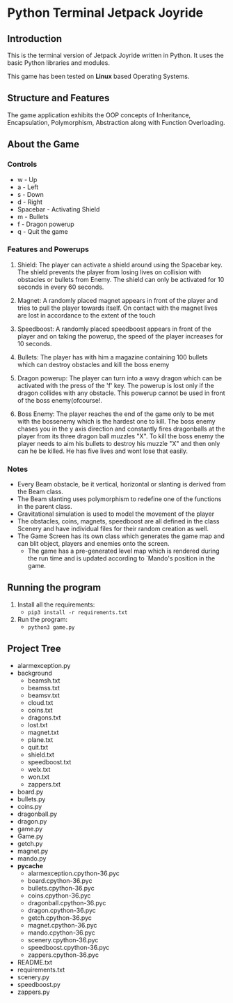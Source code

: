 # Python Terminal Jetpack Joyride

## Introduction

This is the terminal version of Jetpack Joyride written in Python. It uses the basic Python libraries and modules.

This game has been tested on **Linux** based Operating Systems.

## Structure and Features

The game application exhibits the OOP concepts of Inheritance, Encapsulation, Polymorphism, Abstraction along with Function Overloading.


## About the Game

### Controls

* w - Up
* a - Left
* s - Down
* d - Right
* Spacebar - Activating Shield
* m - Bullets
* f - Dragon powerup
* q - Quit the game

### Features and Powerups

1. Shield: The player can activate a shield around using the Spacebar key. The shield prevents the player from losing lives on collision with obstacles or bullets from Enemy. The shield can only be activated for 10 seconds in every 60 seconds.

2. Magnet: A randomly placed magnet appears in front of the player and tries to pull the player towards itself. On contact with the magnet lives are lost in accordance to the extent of the touch

3. Speedboost: A randomly placed speedboost appears in front of the player and on taking the powerup, the speed of the player increases for 10 seconds.

4. Bullets: The player has with him a magazine containing 100 bullets which can destroy obstacles and kill the boss enemy

5. Dragon powerup: The player can turn into a wavy dragon which can be activated with the press of the 'f' key. The powerup is lost only if the dragon collides with any obstacle. This powerup cannot be used in front of the boss enemy(ofcourse!.

6. Boss Enemy: The player reaches the end of the game only to be met with the bossenemy which is the hardest one to kill. The boss enemy chases you in the y axis direction and constantly fires dragonballs at the player from its three dragon ball muzzles "X". 
                To kill the boss enemy the player needs to aim his bullets to destroy his muzzle "X" and then only can he be killed. He has five lives and wont lose that easily.

### Notes
- Every Beam obstacle, be it vertical, horizontal or slanting is derived from the Beam class.
- The Beam slanting uses polymorphism to redefine one of the functions in the parent class.
- Gravitational simulation is used to model the movement of the player
- The obstacles, coins, magnets, speedboost are all defined in the class Scenery and have individual files for their random creation as well.
- The Game Screen has its own class which generates the game map and can blit object, players and enemies onto the screen.
    - The game has a pre-generated level map which is rendered during the run time and is updated according to `Mando's position in the game.

## Running the program

1. Install all the requirements:
    - `pip3 install -r requirements.txt`
2. Run the program:
    - `python3 game.py`

## Project Tree

* alarmexception.py
* background
    * beamsh.txt
    * beamss.txt
    * beamsv.txt
    * cloud.txt
    * coins.txt
    * dragons.txt
    * lost.txt
    * magnet.txt
    * plane.txt
    * quit.txt
    * shield.txt
    * speedboost.txt
    * welx.txt
    * won.txt
    * zappers.txt
* board.py
* bullets.py
* coins.py
* dragonball.py
* dragon.py
* game.py
* Game.py
* getch.py
* magnet.py
* mando.py
* __pycache__
    * alarmexception.cpython-36.pyc
    * board.cpython-36.pyc
    * bullets.cpython-36.pyc
    * coins.cpython-36.pyc
    * dragonball.cpython-36.pyc
    * dragon.cpython-36.pyc
    * getch.cpython-36.pyc
    * magnet.cpython-36.pyc
    * mando.cpython-36.pyc
    * scenery.cpython-36.pyc
    * speedboost.cpython-36.pyc
    * zappers.cpython-36.pyc
* README.txt
* requirements.txt
* scenery.py
* speedboost.py
* zappers.py